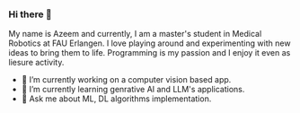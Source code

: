 ### Hi there 👋
My name is Azeem and currently, I am a master's student in Medical Robotics at FAU Erlangen. I love playing around and experimenting with new ideas to bring them to life. Programming is my passion and I enjoy it even as liesure activity.

- 🔭 I’m currently working on a computer vision based app.
- 🌱 I’m currently learning genrative AI and LLM's applications.
- 💬 Ask me about ML, DL algorithms implementation.


<!--
**rehmanazeem/rehmanazeem** is a ✨ _special_ ✨ repository because its `README.md` (this file) appears on your GitHub profile.

Here are some ideas to get you started:

- 🔭 I’m currently working on 
- 🌱 I’m currently learning ...
- 👯 I’m looking to collaborate on ...
- 🤔 I’m looking for help with ...
- 💬 Ask me about ...
- 📫 How to reach me: ...
- 😄 Pronouns: ...
- ⚡ Fun fact: ...
-->
